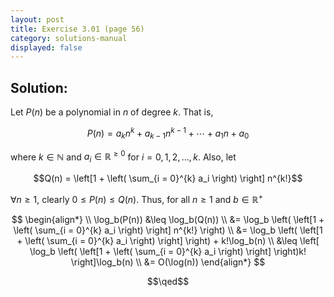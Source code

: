 ```yaml
---
layout: post
title: Exercise 3.01 (page 56)
category: solutions-manual
displayed: false
---
```


## Solution:

Let $P(n)$ be a polynomial in $n$ of degree $k$. That is, 

$$P(n) = a_kn^k + a_{k - 1}n^{k - 1} + \cdots + a_1n + a_0$$ 

where $k \in \mathbb{N}$ and $a_i \in \mathbb{R}^{\geq 0}$ for $i = 0, 1, 2, \ldots, k$. Also, let 

$$Q(n) = \left[1 + \left( \sum_{i = 0}^{k} a_i \right) \right] n^{k!}$$

$\forall n \geq 1$, clearly $0 \leq P(n) \leq Q(n)$. Thus, for all $n \geq 1$ and $b \in \mathbb{R}^+$

$$
    \begin{align*}
        \\
        \log_b(P(n)) &\leq \log_b(Q(n)) \\
        &= \log_b \left( \left[1 + \left( \sum_{i = 0}^{k} a_i \right) \right] n^{k!} \right) \\
        &= \log_b \left( \left[1 + \left( \sum_{i = 0}^{k} a_i \right) \right] \right) + k!\log_b(n) \\
        &\leq \left[ \log_b \left( \left[1 + \left( \sum_{i = 0}^{k} a_i \right) \right] \right)k! \right]\log_b(n) \\
        &= O(\log(n))
    \end{align*}
$$

$$\qed$$